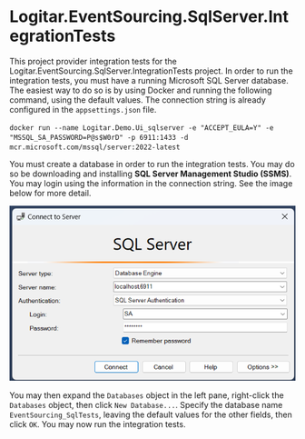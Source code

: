 # Logitar.EventSourcing.SqlServer.IntegrationTests

This project provider integration tests for the Logitar.EventSourcing.SqlServer.IntegrationTests
project. In order to run the integration tests, you must have a running Microsoft SQL Server
database. The easiest way to do so is by using Docker and running the following command, using the
default values. The connection string is already configured in the `appsettings.json` file.

`docker run --name Logitar.Demo.Ui_sqlserver -e "ACCEPT_EULA=Y" -e "MSSQL_SA_PASSWORD=P@s$W0rD" -p 6911:1433 -d mcr.microsoft.com/mssql/server:2022-latest`

You must create a database in order to run the integration tests. You may do so be downloading and
installing **SQL Server Management Studio (SSMS)**. You may login using the information in the
connection string. See the image below for more detail.

![SSMS Connection](connection.png)

You may then expand the `Databases` object in the left pane, right-click the `Databases` object,
then click `New Database...`. Specify the database name `EventSourcing_SqlTests`, leaving the
default values for the other fields, then click `OK`. You may now run the integration tests.
